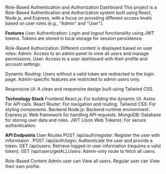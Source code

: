 Role-Based Authentication and Authorization Dashboard
This project is a Role-Based Authentication and Authorization system built using React, Node.js, and Express, with a focus on providing different access levels based on user roles (e.g., "Admin" and "User").

**Features**
User Authentication:
            Login and logout functionality using JWT tokens.
            Tokens are stored in local storage for session persistence.

Role-Based Authorization:
Different content is displayed based on user roles:
            Admin: Access to an admin panel to view all users and manage permissions.
            User: Access to a user dashboard with their profile and account settings.

Dynamic Routing:
        Users without a valid token are redirected to the login page.
        Admin-specific features are restricted to admin users only.


Responsive UI:
        A clean and responsive design built using Tailwind CSS.


**Technology Stack**
Frontend
        React.js: For building the dynamic UI.
        Axios: For API calls.
        React Router: For navigation and routing.
        Tailwind CSS: For styling components.
Backend
        Node.js: Backend runtime environment.
        Express.js: Web framework for handling API requests.
        MongoDB: Database for storing user data and roles.
        JWT (Json Web Tokens): For secure authentication.

**API Endpoints**
User Routes
        POST /api/auth/register: Register the user with informtaion .
        POST /api/auth/login: Authenticate the user and provide a token.
        GET /api/users: Retrieve logged-in user information (requires a valid token).
        GET /api/users/getALLUsers: Admin-only route to fetch all users.

Role-Based Content
            Admin user can View all users.
            Regular user can View their own profile.

